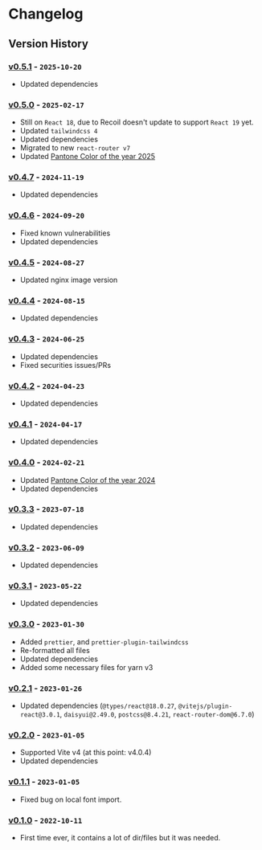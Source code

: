 # Changelog

## Version History

### [v0.5.1] - `2025-10-20`

- Updated dependencies

### [v0.5.0] - `2025-02-17`

- Still on `React 18`, due to Recoil doesn't update to support `React 19` yet.
- Updated `tailwindcss 4`
- Updated dependencies
- Migrated to new `react-router v7`
- Updated [Pantone Color of the year 2025](https://www.pantone.com/color-of-the-year/2025)

### [v0.4.7] - `2024-11-19`

- Updated dependencies

### [v0.4.6] - `2024-09-20`

- Fixed known vulnerabilities
- Updated dependencies

### [v0.4.5] - `2024-08-27`

- Updated nginx image version

### [v0.4.4] - `2024-08-15`

- Updated dependencies

### [v0.4.3] - `2024-06-25`

- Updated dependencies
- Fixed securities issues/PRs

### [v0.4.2] - `2024-04-23`

- Updated dependencies

### [v0.4.1] - `2024-04-17`

- Updated dependencies

### [v0.4.0] - `2024-02-21`

- Updated [Pantone Color of the year 2024](https://www.pantone.com/color-of-the-year/2024)
- Updated dependencies

### [v0.3.3] - `2023-07-18`

- Updated dependencies

### [v0.3.2] - `2023-06-09`

- Updated dependencies

### [v0.3.1] - `2023-05-22`

- Updated dependencies

### [v0.3.0] - `2023-01-30`

- Added `prettier`, and `prettier-plugin-tailwindcss`
- Re-formatted all files
- Updated dependencies
- Added some necessary files for yarn v3

### [v0.2.1] - `2023-01-26`

- Updated dependencies (`@types/react@18.0.27`, `@vitejs/plugin-react@3.0.1`, `daisyui@2.49.0`, `postcss@8.4.21`, `react-router-dom@6.7.0`)

### [v0.2.0] - `2023-01-05`

- Supported Vite v4 (at this point: v4.0.4)
- Updated dependencies

### [v0.1.1] - `2023-01-05`

- Fixed bug on local font import.

### [v0.1.0] - `2022-10-11`

- First time ever, it contains a lot of dir/files but it was needed.

[v0.5.1]: https://github.com/buildingwatsize/vite-react-tailwind-recoil/releases/tag/v0.5.1
[v0.5.0]: https://github.com/buildingwatsize/vite-react-tailwind-recoil/releases/tag/v0.5.0
[v0.4.7]: https://github.com/buildingwatsize/vite-react-tailwind-recoil/releases/tag/v0.4.7
[v0.4.6]: https://github.com/buildingwatsize/vite-react-tailwind-recoil/releases/tag/v0.4.6
[v0.4.5]: https://github.com/buildingwatsize/vite-react-tailwind-recoil/releases/tag/v0.4.5
[v0.4.4]: https://github.com/buildingwatsize/vite-react-tailwind-recoil/releases/tag/v0.4.4
[v0.4.3]: https://github.com/buildingwatsize/vite-react-tailwind-recoil/releases/tag/v0.4.3
[v0.4.2]: https://github.com/buildingwatsize/vite-react-tailwind-recoil/releases/tag/v0.4.2
[v0.4.1]: https://github.com/buildingwatsize/vite-react-tailwind-recoil/releases/tag/v0.4.1
[v0.4.0]: https://github.com/buildingwatsize/vite-react-tailwind-recoil/releases/tag/v0.4.0
[v0.3.3]: https://github.com/buildingwatsize/vite-react-tailwind-recoil/releases/tag/v0.3.3
[v0.3.2]: https://github.com/buildingwatsize/vite-react-tailwind-recoil/releases/tag/v0.3.2
[v0.3.1]: https://github.com/buildingwatsize/vite-react-tailwind-recoil/releases/tag/v0.3.1
[v0.3.0]: https://github.com/buildingwatsize/vite-react-tailwind-recoil/releases/tag/v0.3.0
[v0.2.1]: https://github.com/buildingwatsize/vite-react-tailwind-recoil/releases/tag/v0.2.1
[v0.2.0]: https://github.com/buildingwatsize/vite-react-tailwind-recoil/releases/tag/v0.2.0
[v0.1.1]: https://github.com/buildingwatsize/vite-react-tailwind-recoil/releases/tag/v0.1.1
[v0.1.0]: https://github.com/buildingwatsize/vite-react-tailwind-recoil/releases/tag/v0.1.0
